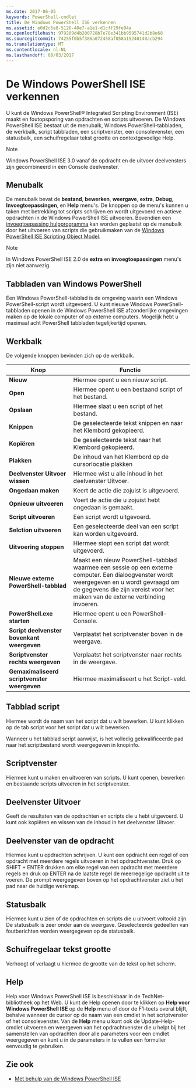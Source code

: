 ```yaml
---
ms.date: 2017-06-05
keywords: PowerShell-cmdlet
title: De Windows PowerShell ISE verkennen
ms.assetid: e0d2c6e8-5126-40e7-a1e1-d1cff29fe94a
ms.openlocfilehash: 979209d4b200728b7e78e341bb9595741d2b8e68
ms.sourcegitcommit: 74255f0b5f386a072458af058a15240140acb294
ms.translationtype: MT
ms.contentlocale: nl-NL
ms.lasthandoff: 08/03/2017
---
```

# <a name="exploring-the-windows-powershell-ise"></a>De Windows PowerShell ISE verkennen
U kunt de Windows PowerShell® Integrated Scripting Environment (ISE) maakt en foutopsporing van opdrachten en scripts uitvoeren. De Windows PowerShell ISE bestaat uit de menubalk, Windows PowerShell-tabbladen, de werkbalk, script tabbladen, een scriptvenster, een consolevenster, een statusbalk, een schuifregelaar tekst grootte en contextgevoelige Help.

> [!NOTE]
> Windows PowerShell ISE 3.0 vanaf de opdracht en de uitvoer deelvensters zijn gecombineerd in één Console deelvenster.

## <a name="menu-bar"></a>Menubalk
De menubalk bevat de **bestand**, **bewerken**, **weergave**, **extra**, **Debug**,  **Invoegtoepassingen**, en **Help** menu's. De knoppen op de menu's kunnen u taken met betrekking tot scripts schrijven en wordt uitgevoerd en actieve opdrachten in de Windows PowerShell ISE uitvoeren. Bovendien een [invoegtoepassing hulpprogramma](../../core-powershell/ise/The-ISEAddOnTool-Object.md) kan worden geplaatst op de menubalk door het uitvoeren van scripts die gebruikmaken van de [Windows PowerShell ISE Scripting Object Model](../../core-powershell/ise/The-Windows-PowerShell-ISE-Scripting-Object-Model.md).

> [!NOTE]
> In Windows PowerShell ISE 2.0 de **extra** en **invoegtoepassingen** menu's zijn niet aanwezig.

## <a name="windows-powershell-tabs"></a>Tabbladen van Windows PowerShell
Een Windows PowerShell-tabblad is de omgeving waarin een Windows PowerShell-script wordt uitgevoerd. U kunt nieuwe Windows PowerShell-tabbladen openen in de Windows PowerShell ISE afzonderlijke omgevingen maken op de lokale computer of op externe computers. Mogelijk hebt u maximaal acht PowerShell tabbladen tegelijkertijd openen.

## <a name="toolbar"></a>Werkbalk
De volgende knoppen bevinden zich op de werkbalk.

|Knop|Functie|
|----------|------------|
|**Nieuw**|Hiermee opent u een nieuw script.|
|**Open**|Hiermee opent u een bestaand script of het bestand.|
|**Opslaan**|Hiermee slaat u een script of het bestand.|
|**Knippen**|De geselecteerde tekst knippen en naar het Klembord gekopieerd.|
|**Kopiëren**|De geselecteerde tekst naar het Klembord gekopieerd.|
|**Plakken**|De inhoud van het Klembord op de cursorlocatie plakken|
|**Deelvenster Uitvoer wissen**|Hiermee wist u alle inhoud in het deelvenster Uitvoer.|
|**Ongedaan maken**|Keert de actie die zojuist is uitgevoerd.|
|**Opnieuw uitvoeren**|Voert de actie die u zojuist hebt ongedaan is gemaakt.|
|**Script uitvoeren**|Een script wordt uitgevoerd.|
|**Selction uitvoeren**|Een geselecteerde deel van een script kan worden uitgevoerd.|
|**Uitvoering stoppen**|Hiermee stopt een script dat wordt uitgevoerd.|
|**Nieuwe externe PowerShell-tabblad**|Maakt een nieuw PowerShell-tabblad waarmee een sessie op een externe computer. Een dialoogvenster wordt weergegeven en u wordt gevraagd om de gegevens die zijn vereist voor het maken van de externe verbinding invoeren.|
|**PowerShell.exe starten**|Hiermee opent u een PowerShell-Console.|
|**Script deelvenster bovenkant weergeven**|Verplaatst het scriptvenster boven in de weergave.|
|**Scriptvenster rechts weergeven**|Verplaatst het scriptvenster naar rechts in de weergave.|
|**Gemaximaliseerd scriptvenster weergeven**|Hiermee maximaliseert u het Script-veld.|

## <a name="script-tab"></a>Tabblad script
Hiermee wordt de naam van het script dat u wilt bewerken. U kunt klikken op de tab script voor het script dat u wilt bewerken.

Wanneer u het tabblad script aanwijst, is het volledig gekwalificeerde pad naar het scriptbestand wordt weergegeven in knopinfo.

## <a name="script-pane"></a>Scriptvenster
Hiermee kunt u maken en uitvoeren van scripts. U kunt openen, bewerken en bestaande scripts uitvoeren in het scriptvenster.

## <a name="output-pane"></a>Deelvenster Uitvoer
Geeft de resultaten van de opdrachten en scripts die u hebt uitgevoerd. U kunt ook kopiëren en wissen van de inhoud in het deelvenster Uitvoer.

## <a name="command-pane"></a>Deelvenster van de opdracht
Hiermee kunt u opdrachten schrijven. U kunt een opdracht een regel of een opdracht met meerdere regels uitvoeren in het opdrachtvenster. Druk op SHIFT + ENTER drukken om elke regel van een opdracht met meerdere regels en druk op ENTER na de laatste regel de meerregelige opdracht uit te voeren. De prompt weergegeven boven op het opdrachtvenster ziet u het pad naar de huidige werkmap.

## <a name="status-bar"></a>Statusbalk
Hiermee kunt u zien of de opdrachten en scripts die u uitvoert voltooid zijn. De statusbalk is zeer onder aan de weergave. Geselecteerde gedeelten van foutberichten worden weergegeven op de statusbalk.

## <a name="text-size-slider"></a>Schuifregelaar tekst grootte
Verhoogt of verlaagt u hiermee de grootte van de tekst op het scherm.

## <a name="help"></a>Help
Help voor Windows PowerShell ISE is beschikbaar in de TechNet-bibliotheek op het Web. U kunt de Help openen door te klikken op **Help voor Windows PowerShell ISE** op de **Help** menu of door de F1-toets overal blijft, behalve wanneer de cursor op de naam van een cmdlet in het scriptvenster of het consolevenster. Van de **Help** menu u kunt ook de Update-Help-cmdlet uitvoeren en weergeven van het opdrachtvenster die u helpt bij het samenstellen van opdrachten door alle parameters voor een cmdlet weergegeven en kunt u in de parameters in te vullen een formulier eenvoudig te gebruiken.

## <a name="see-also"></a>Zie ook
- [Met behulp van de Windows PowerShell ISE](../../core-powershell/ise/Using-the-Windows-PowerShell-ISE.md)

